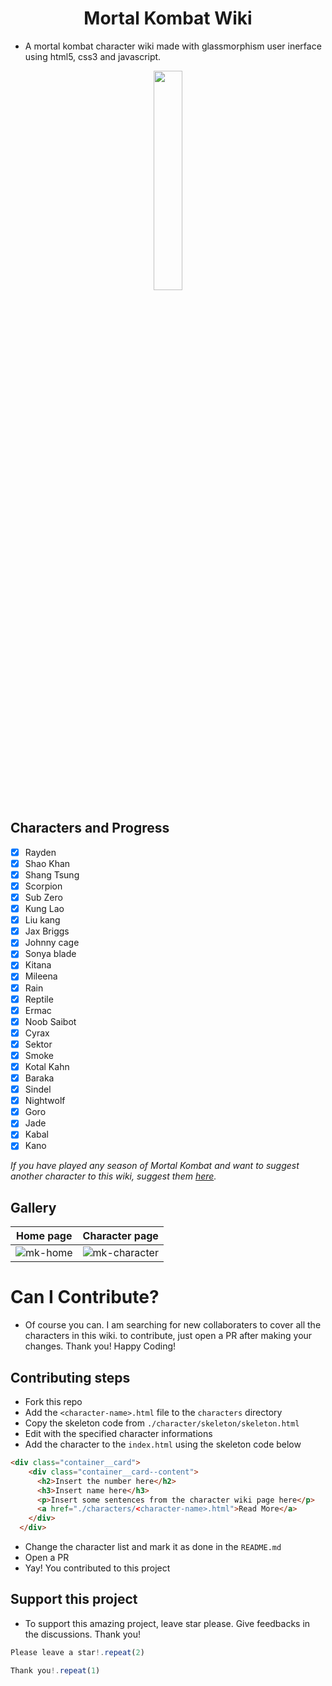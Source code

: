 <h1 align="Center">Mortal Kombat Wiki</h1>

- A mortal kombat character wiki made with glassmorphism user inerface using html5, css3 and javascript.
<p align="center">
  <img src="https://upload.wikimedia.org/wikipedia/sco/thumb/b/b1/Mortal_Kombat_Logo.svg/1200px-Mortal_Kombat_Logo.svg.png" height="30%" width="30%">
</p>

## Characters and Progress
- [x] Rayden
- [x] Shao Khan
- [x] Shang Tsung
- [x] Scorpion
- [x] Sub Zero
- [x] Kung Lao
- [x] Liu kang
- [x] Jax Briggs
- [x] Johnny cage
- [x] Sonya blade
- [x] Kitana
- [x] Mileena
- [x] Rain
- [x] Reptile
- [x] Ermac
- [x] Noob Saibot
- [x] Cyrax
- [x] Sektor
- [x] Smoke
- [x] Kotal Kahn
- [x] Baraka
- [x] Sindel
- [x] Nightwolf
- [x] Goro
- [x] Jade
- [x] Kabal
- [x] Kano

*If you have played any season of Mortal Kombat and want to suggest another character to this wiki, suggest them [here](https://github.com/RedEdge967/MK-Wiki/issues/new/choose).*

## Gallery
|Home page|Character page|
|-|-|
|![mk-home](https://user-images.githubusercontent.com/91379432/163125734-be950688-534b-4280-96a6-994fd44d864b.PNG)|![mk-character](https://user-images.githubusercontent.com/91379432/163125779-f7055fdb-157d-48be-89d1-7479c265473a.PNG)|

# Can I Contribute?
- Of course you can. I am searching for new collaboraters to cover all the characters in this wiki. to contribute, just open a PR after making your changes. Thank you! Happy Coding!

## Contributing steps
- Fork this repo
- Add the `<character-name>.html` file to the `characters` directory
- Copy the skeleton code from `./character/skeleton/skeleton.html`
- Edit with the specified character informations
- Add the character to the `index.html` using the skeleton code below
```html
<div class="container__card">
    <div class="container__card--content">
      <h2>Insert the number here</h2>
      <h3>Insert name here</h3>
      <p>Insert some sentences from the character wiki page here</p>
      <a href="./characters/<character-name>.html">Read More</a>
    </div>
  </div>  
```
- Change the character list and mark it as done in the `README.md`
- Open a PR
- Yay! You contributed to this project

## Support this project
- To support this amazing project, leave star please. Give feedbacks in the discussions. Thank you!

```javascript
Please leave a star!.repeat(2)
```
```javascript
Thank you!.repeat(1)
```
